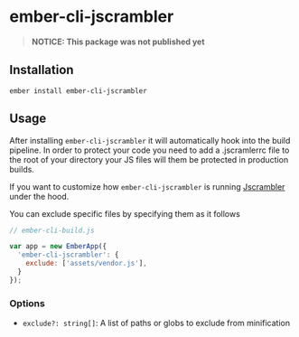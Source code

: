 ember-cli-jscrambler
==============================================================================
> **NOTICE: This package was not published yet**

Installation
------------------------------------------------------------------------------

```
ember install ember-cli-jscrambler
```

Usage
------------------------------------------------------------------------------

After installing `ember-cli-jscrambler` it will automatically hook into the build
pipeline. In order to protect your code you need to add a .jscramlerrc file to the root of your directory your JS files will them be protected in production builds.

If you want to customize how `ember-cli-jscrambler` is running [Jscrambler](jscrambler.com) under the
hood.

You can exclude specific files by specifying them as it follows
```js
// ember-cli-build.js

var app = new EmberApp({
  'ember-cli-jscrambler': {
    exclude: ['assets/vendor.js'],
  }
});
```


### Options
- `exclude?: string[]`: A list of paths or globs to exclude from minification